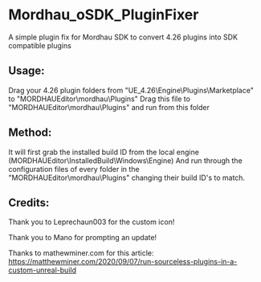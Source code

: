 # Mordhau_oSDK_PluginFixer
A simple plugin fix for Mordhau SDK to convert 4.26 plugins into SDK compatible plugins

## Usage:
Drag your 4.26 plugin folders from "UE_4.26\Engine\Plugins\Marketplace" to "MORDHAUEditor\mordhau\Plugins"
Drag this file to "MORDHAUEditor\mordhau\Plugins" and run from this folder

## Method:
It will first grab the installed build ID from the local engine (MORDHAUEditor\InstalledBuild\Windows\Engine)
And run through the configuration files of every folder in the "MORDHAUEditor\mordhau\Plugins"
changing their build ID's to match.

## Credits:

Thank you to Leprechaun003 for the custom icon!

Thank you to Mano for prompting an update!

Thanks to mathewminer.com for this article:
https://matthewminer.com/2020/09/07/run-sourceless-plugins-in-a-custom-unreal-build
